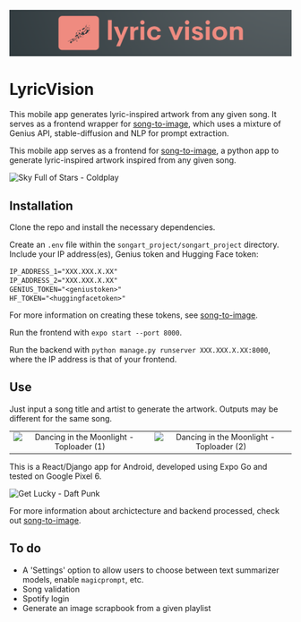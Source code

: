 ![lyric vision](songart-app/assets/lyricvision_coral.png)

# LyricVision

This mobile app generates lyric-inspired artwork from any given song. It serves as a frontend wrapper for [song-to-image](https://github.com/JordanJWSmith/song-to-image), which uses a mixture of Genius API, stable-diffusion and NLP for prompt extraction. 

This mobile app serves as a frontend for [song-to-image](https://github.com/JordanJWSmith/song-to-image), a python app to generate lyric-inspired artwork inspired from any given song. 

<!-- ![Sky Full of Stars - Coldplay](songart-app/assets/sky_full_of_stars.gif) -->
<img src="songart-app/assets/sky_full_of_stars.gif" alt="Sky Full of Stars - Coldplay" width="500"/>

## Installation

Clone the repo and install the necessary dependencies. 

Create an `.env` file within the `songart_project/songart_project` directory. Include your IP address(es), Genius token and Hugging Face token:

```
IP_ADDRESS_1="XXX.XXX.X.XX"
IP_ADDRESS_2="XXX.XXX.X.XX"
GENIUS_TOKEN="<geniustoken>"
HF_TOKEN="<huggingfacetoken>"
```

 For more information on creating these tokens, see [song-to-image](https://github.com/JordanJWSmith/song-to-image). 

 Run the frontend with `expo start --port 8000`. 

 Run the backend with `python manage.py runserver XXX.XXX.X.XX:8000`, where the IP address is that of your frontend. 


## Use

Just input a song title and artist to generate the artwork. Outputs may be different for the same song. 

|                          |                          |
:-------------------------:|:-------------------------:
|<img src="songart-app/assets/moonlight_1.gif" alt="Dancing in the Moonlight - Toploader (1)" width="300"/> |  <img src="songart-app/assets/moonlight_2.gif" alt="Dancing in the Moonlight - Toploader (2)" width="300"/> |



This is a React/Django app for Android, developed using Expo Go and tested on Google Pixel 6. 

<img src="songart-app/assets/get_lucky.gif" alt="Get Lucky - Daft Punk" width="500"/>

For more information about archictecture and backend processed, check out [song-to-image](https://github.com/JordanJWSmith/song-to-image). 


## To do
- A 'Settings' option to allow users to choose between text summarizer models, enable `magicprompt`, etc. 
- Song validation
- Spotify login 
- Generate an image scrapbook from a given playlist
